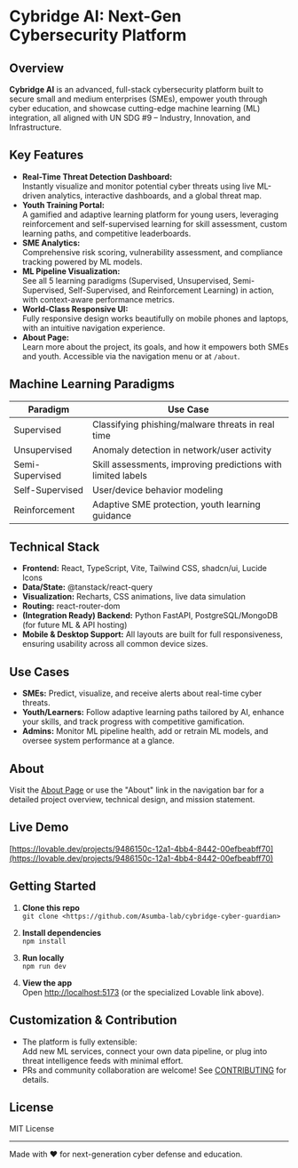 
# Cybridge AI: Next-Gen Cybersecurity Platform

## Overview

**Cybridge AI** is an advanced, full-stack cybersecurity platform built to secure small and medium enterprises (SMEs), empower youth through cyber education, and showcase cutting-edge machine learning (ML) integration, all aligned with UN SDG #9 – Industry, Innovation, and Infrastructure.

## Key Features

- **Real-Time Threat Detection Dashboard:**  
  Instantly visualize and monitor potential cyber threats using live ML-driven analytics, interactive dashboards, and a global threat map.
- **Youth Training Portal:**  
  A gamified and adaptive learning platform for young users, leveraging reinforcement and self-supervised learning for skill assessment, custom learning paths, and competitive leaderboards.
- **SME Analytics:**  
  Comprehensive risk scoring, vulnerability assessment, and compliance tracking powered by ML models.
- **ML Pipeline Visualization:**  
  See all 5 learning paradigms (Supervised, Unsupervised, Semi-Supervised, Self-Supervised, and Reinforcement Learning) in action, with context-aware performance metrics.
- **World-Class Responsive UI:**  
  Fully responsive design works beautifully on mobile phones and laptops, with an intuitive navigation experience.
- **About Page:**  
  Learn more about the project, its goals, and how it empowers both SMEs and youth. Accessible via the navigation menu or at `/about`.

## Machine Learning Paradigms

| Paradigm             | Use Case                                           |
|----------------------|---------------------------------------------------|
| Supervised           | Classifying phishing/malware threats in real time |
| Unsupervised         | Anomaly detection in network/user activity        |
| Semi-Supervised      | Skill assessments, improving predictions with limited labels |
| Self-Supervised      | User/device behavior modeling                     |
| Reinforcement        | Adaptive SME protection, youth learning guidance  |

## Technical Stack

- **Frontend:** React, TypeScript, Vite, Tailwind CSS, shadcn/ui, Lucide Icons
- **Data/State:** @tanstack/react-query
- **Visualization:** Recharts, CSS animations, live data simulation
- **Routing:** react-router-dom
- **(Integration Ready) Backend:** Python FastAPI, PostgreSQL/MongoDB (for future ML & API hosting)
- **Mobile & Desktop Support:** All layouts are built for full responsiveness, ensuring usability across all common device sizes.

## Use Cases

- **SMEs:** Predict, visualize, and receive alerts about real-time cyber threats.  
- **Youth/Learners:** Follow adaptive learning paths tailored by AI, enhance your skills, and track progress with competitive gamification.
- **Admins:** Monitor ML pipeline health, add or retrain ML models, and oversee system performance at a glance.

## About

Visit the [About Page](/about) or use the "About" link in the navigation bar for a detailed project overview, technical design, and mission statement.

## Live Demo

[https://lovable.dev/projects/9486150c-12a1-4bb4-8442-00efbeabff70](https://lovable.dev/projects/9486150c-12a1-4bb4-8442-00efbeabff70)

## Getting Started

1. **Clone this repo**  
   `git clone <https://github.com/Asumba-lab/cybridge-cyber-guardian>`

2. **Install dependencies**  
   `npm install`

3. **Run locally**  
   `npm run dev`

4. **View the app**  
   Open [http://localhost:5173](http://localhost:5173) (or the specialized Lovable link above).

## Customization & Contribution

- The platform is fully extensible:  
  Add new ML services, connect your own data pipeline, or plug into threat intelligence feeds with minimal effort.
- PRs and community collaboration are welcome! See [CONTRIBUTING](CONTRIBUTING.md) for details.

## License

MIT License

---

Made with ❤️ for next-generation cyber defense and education.

